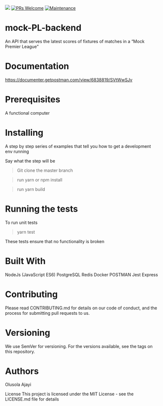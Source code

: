 [![](https://img.shields.io/badge/Protected_by-Hound-a873d1.svg)](https://houndci.com)
[![PRs Welcome](https://img.shields.io/badge/PRs-welcome-brightgreen.svg?style=flat-square)](http://makeapullrequest.com)
[![Maintenance](https://img.shields.io/badge/Maintained%3F-yes-green.svg)](https://ebzeal.me)

# mock-PL-backend

An API that serves the latest scores of fixtures of matches in a “Mock Premier League”

# Documentation

https://documenter.getpostman.com/view/6838819/SVtWwSJv

# Prerequisites

A functional computer

# Installing

A step by step series of examples that tell you how to get a development env running

Say what the step will be

> Git clone the master branch

> run yarn or npm install

> run yarn build

# Running the tests

To run unit tests

> yarn test

These tests ensure that no functionality is broken

# Built With

NodeJs (JavaScript ES6)
PostgreSQL
Redis
Docker
POSTMAN
Jest
Express

# Contributing

Please read CONTRIBUTING.md for details on our code of conduct, and the process for submitting pull requests to us.

# Versioning

We use SemVer for versioning. For the versions available, see the tags on this repository.

# Authors

Olusola Ajayi

License
This project is licensed under the MIT License - see the LICENSE.md file for details
